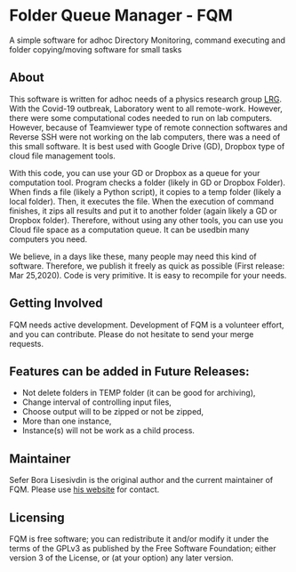 # Folder Queue Manager - FQM
A simple software for adhoc Directory Monitoring, command executing and folder copying/moving software for small tasks

## About

This software is written for adhoc needs of a physics research group [LRG](http://www.lrgresearch.org). With the Covid-19 outbreak, Laboratory went to all remote-work. However, there were some computational codes needed to run on lab computers. However, because of Teamviewer type of remote connection softwares and Reverse SSH were not working on the lab computers, there was a need of this small software. It is best used with Google Drive (GD), Dropbox type of cloud file management tools.

With this code, you can use your GD or Dropbox as a queue for your computation tool. Program checks a folder (likely in GD or Dropbox Folder). When finds a file (likely a Python script), it copies to a temp folder (likely a local folder). Then, it executes the file. When the execution of command finishes, it zips all results and put it to another folder (again likely a GD or Dropbox folder). Therefore, without using any other tools, you can use you Cloud file space as a computation queue. It can be usedbin many computers you need.

We believe, in a days like these, many people may need this kind of software. Therefore, we publish it freely as quick as possible (First release: Mar 25,2020). Code is very primitive. It is easy to recompile for your needs.

## Getting Involved

FQM needs active development. Development of FQM is a volunteer effort, and you can contribute. Please do not hesitate to send your merge requests.

## Features can be added in Future Releases:

- Not delete folders in TEMP folder (it can be good for archiving),
- Change interval of controlling input files,
- Choose output will to be zipped or not be zipped,
- More than one instance,
- Instance(s) will not be work as a child process.

## Maintainer
Sefer Bora Lisesivdin is the original author and the current maintainer of FQM. Please use [his website](https://lrgresearch.org/bora) for contact.

## Licensing
FQM is free software; you can redistribute it and/or modify it under the terms of the GPLv3 as published by the Free Software Foundation; either version 3 of the License, or (at your option) any later version.
